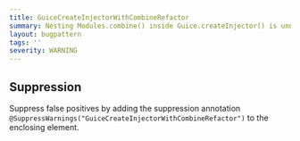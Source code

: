 ```yaml
---
title: GuiceCreateInjectorWithCombineRefactor
summary: Nesting Modules.combine() inside Guice.createInjector() is unnecessary.
layout: bugpattern
tags: ''
severity: WARNING
---
```


<!--
*** AUTO-GENERATED, DO NOT MODIFY ***
To make changes, edit the @BugPattern annotation or the explanation in docs/bugpattern.
-->



## Suppression
Suppress false positives by adding the suppression annotation `@SuppressWarnings("GuiceCreateInjectorWithCombineRefactor")` to the enclosing element.
